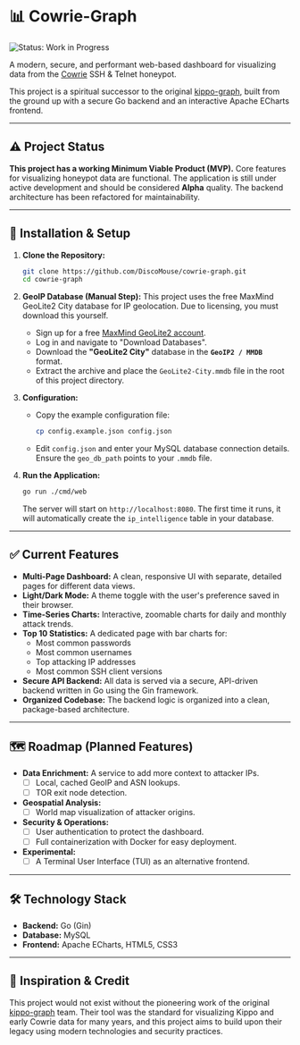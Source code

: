 # 📊 Cowrie-Graph

![Status: Work in Progress](https://img.shields.io/badge/status-work%20in%20progress-yellow)

A modern, secure, and performant web-based dashboard for visualizing data from the [Cowrie](https://github.com/cowrie/cowrie) SSH & Telnet honeypot.

This project is a spiritual successor to the original [kippo-graph](https://github.com/ikoniaris/kippo-graph), built from the ground up with a secure Go backend and an interactive Apache ECharts frontend.

---

## ⚠️ Project Status

**This project has a working Minimum Viable Product (MVP).** Core features for visualizing honeypot data are functional. The application is still under active development and should be considered **Alpha** quality. The backend architecture has been refactored for maintainability.

---

## 🚀 Installation & Setup

1.  **Clone the Repository:**
    ```bash
    git clone https://github.com/DiscoMouse/cowrie-graph.git
    cd cowrie-graph
    ```

2.  **GeoIP Database (Manual Step):** This project uses the free MaxMind GeoLite2 City database for IP geolocation. Due to licensing, you must download this yourself.
    * Sign up for a free [MaxMind GeoLite2 account](https://www.maxmind.com/en/geolite2/signup).
    * Log in and navigate to "Download Databases".
    * Download the **"GeoLite2 City"** database in the **`GeoIP2 / MMDB`** format.
    * Extract the archive and place the `GeoLite2-City.mmdb` file in the root of this project directory.

3.  **Configuration:**
    * Copy the example configuration file:
        ```bash
        cp config.example.json config.json
        ```
    * Edit `config.json` and enter your MySQL database connection details. Ensure the `geo_db_path` points to your `.mmdb` file.

4.  **Run the Application:**
    ```bash
    go run ./cmd/web
    ```
    The server will start on `http://localhost:8080`. The first time it runs, it will automatically create the `ip_intelligence` table in your database.

---

## ✅ Current Features

* **Multi-Page Dashboard:** A clean, responsive UI with separate, detailed pages for different data views.
* **Light/Dark Mode:** A theme toggle with the user's preference saved in their browser.
* **Time-Series Charts:** Interactive, zoomable charts for daily and monthly attack trends.
* **Top 10 Statistics:** A dedicated page with bar charts for:
    * Most common passwords
    * Most common usernames
    * Top attacking IP addresses
    * Most common SSH client versions
* **Secure API Backend:** All data is served via a secure, API-driven backend written in Go using the Gin framework.
* **Organized Codebase:** The backend logic is organized into a clean, package-based architecture.

---

## 🗺️ Roadmap (Planned Features)

* **Data Enrichment:** A service to add more context to attacker IPs.
    * [ ] Local, cached GeoIP and ASN lookups.
    * [ ] TOR exit node detection.
* **Geospatial Analysis:**
    * [ ] World map visualization of attacker origins.
* **Security & Operations:**
    * [ ] User authentication to protect the dashboard.
    * [ ] Full containerization with Docker for easy deployment.
* **Experimental:**
    * [ ] A Terminal User Interface (TUI) as an alternative frontend.

---

## 🛠️ Technology Stack

* **Backend:** Go (Gin)
* **Database:** MySQL
* **Frontend:** Apache ECharts, HTML5, CSS3

---

## 🙏 Inspiration & Credit

This project would not exist without the pioneering work of the original [kippo-graph](https://github.com/ikoniaris/kippo-graph) team. Their tool was the standard for visualizing Kippo and early Cowrie data for many years, and this project aims to build upon their legacy using modern technologies and security practices.